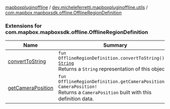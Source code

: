 [mapboxpluginoffline](../../index.md) / [dev.micheleferretti.mapboxpluginoffline.utils](../index.md) / [com.mapbox.mapboxsdk.offline.OfflineRegionDefinition](./index.md)

### Extensions for com.mapbox.mapboxsdk.offline.OfflineRegionDefinition

| Name | Summary |
|---|---|
| [convertToString](convert-to-string.md) | `fun OfflineRegionDefinition.convertToString(): `[`String`](https://kotlinlang.org/api/latest/jvm/stdlib/kotlin/-string/index.html)<br>Returns a `String` representation of this object. |
| [getCameraPosition](get-camera-position.md) | `fun OfflineRegionDefinition.getCameraPosition(): CameraPosition!`<br>Returns a `CameraPosition` built with this definition data. |
